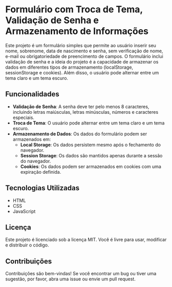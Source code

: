 # Formulário com Troca de Tema, Validação de Senha e Armazenamento de Informações 

Este projeto é um formulário simples que permite ao usuário inserir seu nome, sobrenome, data de nascimento e senha, sem verificação de nome, e-mail ou obrigatoriedade de preencimento de campos. O formulário inclui validação de senha e a ideia do projeto é a capacidade de armazenar os dados em diferentes tipos de armazenamento (localStorage, sessionStorage e cookies). Além disso, o usuário pode alternar entre um tema claro e um tema escuro.

## Funcionalidades

- **Validação de Senha**: A senha deve ter pelo menos 8 caracteres, incluindo letras maiúsculas, letras minúsculas, números e caracteres especiais.
- **Troca de Tema**: O usuário pode alternar entre um tema claro e um tema escuro.
- **Armazenamento de Dados**: Os dados do formulário podem ser armazenados em:
  - **Local Storage**: Os dados persistem mesmo após o fechamento do navegador.
  - **Session Storage**: Os dados são mantidos apenas durante a sessão do navegador.
  - **Cookies**: Os dados podem ser armazenados em cookies com uma expiração definida.

## Tecnologias Utilizadas

- HTML
- CSS
- JavaScript

## Licença
Este projeto é licenciado sob a licença MIT. Você é livre para usar, modificar e distribuir o código.

## Contribuições
Contribuições são bem-vindas! Se você encontrar um bug ou tiver uma sugestão, por favor, abra uma issue ou envie um pull request.
